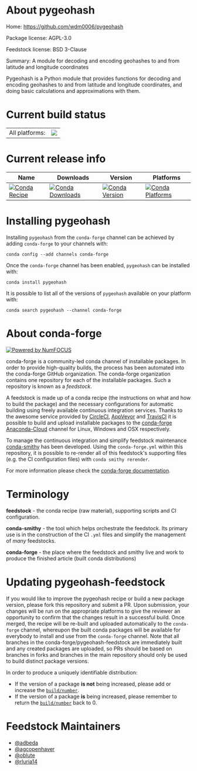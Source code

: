 About pygeohash
===============

Home: https://github.com/wdm0006/pygeohash

Package license: AGPL-3.0

Feedstock license: BSD 3-Clause

Summary: A module for decoding and encoding geohashes to and from latitude and longitude coordinates

Pygeohash is a Python module that provides functions for
decoding and encoding geohashes to and from latitude and
longitude coordinates, and doing basic calculations and
approximations with them.


Current build status
====================


<table><tr><td>All platforms:</td>
    <td>
      <a href="https://dev.azure.com/conda-forge/feedstock-builds/_build/latest?definitionId=6884&branchName=master">
        <img src="https://dev.azure.com/conda-forge/feedstock-builds/_apis/build/status/pygeohash-feedstock?branchName=master">
      </a>
    </td>
  </tr>
</table>

Current release info
====================

| Name | Downloads | Version | Platforms |
| --- | --- | --- | --- |
| [![Conda Recipe](https://img.shields.io/badge/recipe-pygeohash-green.svg)](https://anaconda.org/conda-forge/pygeohash) | [![Conda Downloads](https://img.shields.io/conda/dn/conda-forge/pygeohash.svg)](https://anaconda.org/conda-forge/pygeohash) | [![Conda Version](https://img.shields.io/conda/vn/conda-forge/pygeohash.svg)](https://anaconda.org/conda-forge/pygeohash) | [![Conda Platforms](https://img.shields.io/conda/pn/conda-forge/pygeohash.svg)](https://anaconda.org/conda-forge/pygeohash) |

Installing pygeohash
====================

Installing `pygeohash` from the `conda-forge` channel can be achieved by adding `conda-forge` to your channels with:

```
conda config --add channels conda-forge
```

Once the `conda-forge` channel has been enabled, `pygeohash` can be installed with:

```
conda install pygeohash
```

It is possible to list all of the versions of `pygeohash` available on your platform with:

```
conda search pygeohash --channel conda-forge
```


About conda-forge
=================

[![Powered by NumFOCUS](https://img.shields.io/badge/powered%20by-NumFOCUS-orange.svg?style=flat&colorA=E1523D&colorB=007D8A)](http://numfocus.org)

conda-forge is a community-led conda channel of installable packages.
In order to provide high-quality builds, the process has been automated into the
conda-forge GitHub organization. The conda-forge organization contains one repository
for each of the installable packages. Such a repository is known as a *feedstock*.

A feedstock is made up of a conda recipe (the instructions on what and how to build
the package) and the necessary configurations for automatic building using freely
available continuous integration services. Thanks to the awesome service provided by
[CircleCI](https://circleci.com/), [AppVeyor](https://www.appveyor.com/)
and [TravisCI](https://travis-ci.com/) it is possible to build and upload installable
packages to the [conda-forge](https://anaconda.org/conda-forge)
[Anaconda-Cloud](https://anaconda.org/) channel for Linux, Windows and OSX respectively.

To manage the continuous integration and simplify feedstock maintenance
[conda-smithy](https://github.com/conda-forge/conda-smithy) has been developed.
Using the ``conda-forge.yml`` within this repository, it is possible to re-render all of
this feedstock's supporting files (e.g. the CI configuration files) with ``conda smithy rerender``.

For more information please check the [conda-forge documentation](https://conda-forge.org/docs/).

Terminology
===========

**feedstock** - the conda recipe (raw material), supporting scripts and CI configuration.

**conda-smithy** - the tool which helps orchestrate the feedstock.
                   Its primary use is in the construction of the CI ``.yml`` files
                   and simplify the management of *many* feedstocks.

**conda-forge** - the place where the feedstock and smithy live and work to
                  produce the finished article (built conda distributions)


Updating pygeohash-feedstock
============================

If you would like to improve the pygeohash recipe or build a new
package version, please fork this repository and submit a PR. Upon submission,
your changes will be run on the appropriate platforms to give the reviewer an
opportunity to confirm that the changes result in a successful build. Once
merged, the recipe will be re-built and uploaded automatically to the
`conda-forge` channel, whereupon the built conda packages will be available for
everybody to install and use from the `conda-forge` channel.
Note that all branches in the conda-forge/pygeohash-feedstock are
immediately built and any created packages are uploaded, so PRs should be based
on branches in forks and branches in the main repository should only be used to
build distinct package versions.

In order to produce a uniquely identifiable distribution:
 * If the version of a package **is not** being increased, please add or increase
   the [``build/number``](https://conda.io/docs/user-guide/tasks/build-packages/define-metadata.html#build-number-and-string).
 * If the version of a package **is** being increased, please remember to return
   the [``build/number``](https://conda.io/docs/user-guide/tasks/build-packages/define-metadata.html#build-number-and-string)
   back to 0.

Feedstock Maintainers
=====================

* [@adbeda](https://github.com/adbeda/)
* [@agcopenhaver](https://github.com/agcopenhaver/)
* [@oblute](https://github.com/oblute/)
* [@rluria14](https://github.com/rluria14/)

